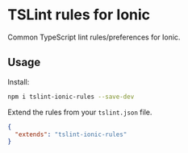 # TSLint rules for Ionic

Common TypeScript lint rules/preferences for Ionic.

## Usage

Install:

```bash
npm i tslint-ionic-rules --save-dev
```

Extend the rules from your `tslint.json` file.

```json
{
  "extends": "tslint-ionic-rules"
}
```
